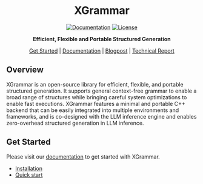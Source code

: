 <div align="center" id="top">

# XGrammar

[![Documentation](https://img.shields.io/badge/docs-latest-green)](https://xgrammar.mlc.ai/docs/)
[![License](https://img.shields.io/badge/license-apache_2-blue)](https://github.com/mlc-ai/xgrammar/blob/main/LICENSE)

**Efficient, Flexible and Portable Structured Generation**


[Get Started](#get-started) | [Documentation](https://xgrammar.mlc.ai/docs/) | [Blogpost](https://blog.mlc.ai/2024/11/22/achieving-efficient-flexible-portable-structured-generation-with-xgrammar) | [Technical Report](https://arxiv.org/abs/2411.15100)

</div>

## Overview


XGrammar is an open-source library for efficient, flexible, and portable structured generation.
It supports general context-free grammar to enable a broad range of structures while bringing careful system optimizations to enable fast executions.
XGrammar features a minimal and portable C++ backend that can be easily integrated into multiple environments and frameworks,
and is co-designed with the LLM inference engine and enables zero-overhead structured generation in LLM inference.



## Get Started

Please visit our [documentation](https://xgrammar.mlc.ai/docs/) to get started with XGrammar.
- [Installation](https://xgrammar.mlc.ai/docs/start/install)
- [Quick start](https://xgrammar.mlc.ai/docs/start/quick_start)
